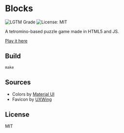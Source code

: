 # Blocks

![LGTM Grade](https://img.shields.io/lgtm/grade/javascript/github/VeryBadFrags/blocks)
![License: MIT](https://img.shields.io/badge/license-MIT-green)

A tetromino-based puzzle game made in HTML5 and JS.

[Play it here](https://blocks.verybadfrags.com/)

## Build

```shell
make
```

## Sources

* Colors by [Material UI](https://www.materialui.co/colors)
* Favicon by [UXWing](https://uxwing.com/)

## License

MIT
